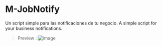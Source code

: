 # M-JobNotify


Un script simple para las notificaciones de tu negocio.
A simple script for your business notifications.


> Preview : ![image](https://github.com/M-DEVELOPMENT23/M-JobNotify/assets/69606982/dbd1d082-ab4a-433a-a515-d3176ca58863)

